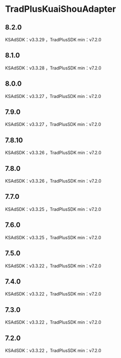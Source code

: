 # TradPlusKuaiShouAdapter

## 8.2.0

KSAdSDK：v3.3.29 ，TradPlusSDK min：v7.2.0

## 8.1.0

KSAdSDK：v3.3.28 ，TradPlusSDK min：v7.2.0

## 8.0.0

KSAdSDK：v3.3.27 ，TradPlusSDK min：v7.2.0

## 7.9.0

KSAdSDK：v3.3.27 ，TradPlusSDK min：v7.2.0

## 7.8.10

KSAdSDK：v3.3.26 ，TradPlusSDK min：v7.2.0

## 7.8.0

KSAdSDK：v3.3.26 ，TradPlusSDK min：v7.2.0

## 7.7.0

KSAdSDK：v3.3.25 ，TradPlusSDK min：v7.2.0

## 7.6.0

KSAdSDK：v3.3.25 ，TradPlusSDK min：v7.2.0

## 7.5.0

KSAdSDK：v3.3.22 ，TradPlusSDK min：v7.2.0

## 7.4.0

KSAdSDK：v3.3.22 ，TradPlusSDK min：v7.2.0

## 7.3.0

KSAdSDK：v3.3.22 ，TradPlusSDK min：v7.2.0

## 7.2.0

KSAdSDK：v3.3.22 ，TradPlusSDK min：v7.2.0
